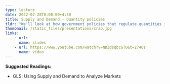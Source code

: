 ```yaml
---
type: lecture
date: 2022-02-28T8:00:00+4:30
title: Supply and Demand - Quantity policies
tldr: "We'll look at how government policies that regulate quantities impact economic welfare and market outcomes."
thumbnail: /static_files/presentations/crab.jpg
links: 
    - url: 
      name: slides
    - url: https://www.youtube.com/watch?v=NDZdsqbcGTU&t=2740s
      name: video
---
```

**Suggested Readings:**
- GLS: Using Supply and Demand to Analyze Markets

